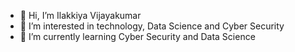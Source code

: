 - 👋 Hi, I’m Ilakkiya Vijayakumar
- 👀 I’m interested in technology, Data Science and Cyber Security
- 🌱 I’m currently learning Cyber Security and Data Science


<!---
ilakkiya-v/ilakkiya-v is a ✨ special ✨ repository because its `README.md` (this file) appears on your GitHub profile.
You can click the Preview link to take a look at your changes.
--->
